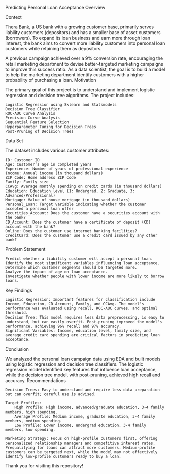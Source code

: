 Predicting Personal Loan Acceptance
Overview

Context

Thera Bank, a US bank with a growing customer base, primarily serves liability customers (depositors) and has a smaller base of asset customers (borrowers). To expand its loan business and earn more through loan interest, the bank aims to convert more liability customers into personal loan customers while retaining them as depositors.

A previous campaign achieved over a 9% conversion rate, encouraging the retail marketing department to devise better-targeted marketing campaigns to improve this success ratio. As a data scientist, the goal is to build a model to help the marketing department identify customers with a higher probability of purchasing a loan.
Motivation

The primary goal of this project is to understand and implement logistic regression and decision tree algorithms. The project includes:

    Logistic Regression using Sklearn and Statsmodels
    Decision Tree Classifier
    ROC-AUC Curve Analysis
    Precision Curve Analysis
    Sequential Feature Selection
    Hyperparameter Tuning for Decision Trees
    Post-Pruning of Decision Trees

Data Set

The dataset includes various customer attributes:

    ID: Customer ID
    Age: Customer’s age in completed years
    Experience: Number of years of professional experience
    Income: Annual income (in thousand dollars)
    ZIP Code: Home address ZIP code
    Family: Family size
    CCAvg: Average monthly spending on credit cards (in thousand dollars)
    Education: Education level (1: Undergrad, 2: Graduate, 3: Advanced/Professional)
    Mortgage: Value of house mortgage (in thousand dollars)
    Personal_Loan: Target variable indicating whether the customer accepted a personal loan offer
    Securities_Account: Does the customer have a securities account with the bank?
    CD_Account: Does the customer have a certificate of deposit (CD) account with the bank?
    Online: Does the customer use internet banking facilities?
    CreditCard: Does the customer use a credit card issued by any other bank?

Problem Statement

    Predict whether a liability customer will accept a personal loan.
    Identify the most significant variables influencing loan acceptance.
    Determine which customer segments should be targeted more.
    Analyze the impact of age on loan acceptance.
    Investigate whether people with lower income are more likely to borrow loans.

Key Findings

    Logistic Regression: Important features for classification include Income, Education, CD Account, Family, and CCAvg. The model's performance was evaluated using recall, ROC-AUC curves, and optimal threshold.
    Decision Tree: This model requires less data preprocessing, is easy to understand, but can easily overfit. Post-pruning improved the model's performance, achieving 96% recall and 97% accuracy.
    Significant Variables: Income, education level, family size, and average credit card spending are critical factors in predicting loan acceptance.

Conclusion

We analyzed the personal loan campaign data using EDA and built models using logistic regression and decision tree classifiers. The logistic regression model identified key features that influence loan acceptance, while the decision tree model, with post-pruning, achieved high recall and accuracy.
Recommendations

    Decision Trees: Easy to understand and require less data preparation but can overfit; careful use is advised.

    Target Profiles:
        High Profile: High income, advanced/graduate education, 3-4 family members, high spending.
        Average Profile: Medium income, graduate education, 3-4 family members, medium spending.
        Low Profile: Lower income, undergrad education, 3-4 family members, low spending.

    Marketing Strategy: Focus on high-profile customers first, offering personalized relationship managers and competitive interest rates. Prequalifying for loans can attract more customers. Medium-profile customers can be targeted next, while the model may not effectively identify low-profile customers ready to buy a loan.

Thank you for visiting this repository!
